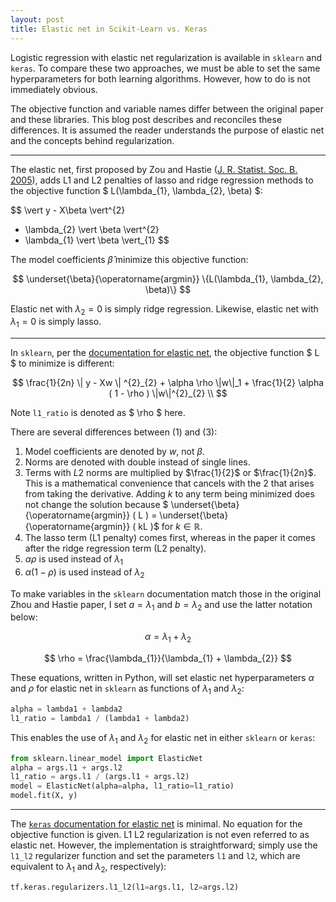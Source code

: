 ```yaml
---
layout: post
title: Elastic net in Scikit-Learn vs. Keras
---
```


Logistic regression with elastic net regularization is available in `sklearn` and `keras`. To compare these two approaches, we must be able to set the same hyperparameters for both learning algorithms. However, how to do is not immediately obvious.

The objective function and variable names differ between the original paper and these libraries. This blog post describes and reconciles these differences. It is assumed the reader understands the purpose of elastic net and the concepts behind regularization.

---

The elastic net, first proposed by Zou and Hastie ([J. R. Statist. Soc. B. 2005](http://www.stanford.edu/~hastie/Papers/elasticnet.pdf)), adds L1 and L2 penalties of lasso and ridge regression methods to the objective function $ L(\lambda_{1}, \lambda_{2}, \beta) $:

$$
\vert y - X\beta \vert^{2}
+ \lambda_{2} \vert \beta \vert^{2}
+ \lambda_{1} \vert \beta \vert_{1}
$$

The model coefficients $\hat{\beta}$ minimize this objective function:

$$
\underset{\beta}{\operatorname{argmin}} \{L(\lambda_{1}, \lambda_{2}, \beta)\}
$$


Elastic net with $\lambda_{2}=0$ is simply ridge regression. Likewise, elastic net with $\lambda_{1}=0$ is simply lasso.

---

In `sklearn`, per the [documentation for elastic net](https://scikit-learn.org/stable/modules/generated/sklearn.linear_model.ElasticNet.html), the objective function $ L $ to minimize is different:

$$
\frac{1}{2n} \| y - Xw \| ^{2}_{2} + \alpha \rho \|w\|_1 + \frac{1}{2} \alpha ( 1 - \rho ) \|w\|^{2}_{2} \\
$$

Note `l1_ratio` is denoted as $ \rho $ here.

There are several differences between (1) and (3):

1. Model coefficients are denoted by $w$, not $\beta$.
1. Norms are denoted with double instead of single lines.
1. Terms with $L2$ norms are multiplied by $\frac{1}{2}$ or $\frac{1}{2n}$. This is a mathematical convenience that cancels with the $2$ that arises from taking the derivative. Adding $k$ to any term being minimized does not change the solution because 
$ \underset{\beta}{\operatorname{argmin}} ( L ) = \underset{\beta}{\operatorname{argmin}} ( kL )$ for $k \in \mathbb{R}$.
1. The lasso term (L1 penalty) comes first, whereas in the paper it comes after the ridge regression term (L2 penalty).
1. $\alpha \rho$ is used instead of $\lambda_{1}$
1. $\alpha (1-\rho)$ is used instead of $\lambda_{2}$

To make variables in the `sklearn` documentation match those in the original Zhou and Hastie paper, I set $a=\lambda_{1}$ and $b=\lambda_{2}$ and use the latter notation below:

$$ \alpha = \lambda_{1} + \lambda_{2} $$

$$ \rho = \frac{\lambda_{1}}{\lambda_{1} + \lambda_{2}} $$

These equations, written in Python, will set elastic net hyperparameters $\alpha$ and $\rho$ for elastic net in `sklearn` as functions of $\lambda_{1}$ and $\lambda_{2}$:

```python
alpha = lambda1 + lambda2 
l1_ratio = lambda1 / (lambda1 + lambda2)
```

This enables the use of $\lambda_{1}$ and $\lambda_{2}$ for elastic net in either `sklearn` or `keras`:

```python
from sklearn.linear_model import ElasticNet
alpha = args.l1 + args.l2
l1_ratio = args.l1 / (args.l1 + args.l2)
model = ElasticNet(alpha=alpha, l1_ratio=l1_ratio)
model.fit(X, y)
```


---

The [`keras` documentation for elastic net](https://keras.io/api/layers/regularizers/#l1l2-function) is minimal. No equation for the objective function is given. L1 L2 regularization is not even referred to as elastic net. However, the implementation is straightforward; simply use the `l1_l2` regularizer function and set the parameters `l1` and `l2`, which are equivalent to $\lambda_{1}$ and $\lambda_{2}$, respectively):

```python
tf.keras.regularizers.l1_l2(l1=args.l1, l2=args.l2)
```
